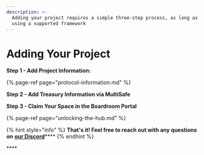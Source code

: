 ```yaml
---
description: >-
  Adding your project requires a simple three-step process, as long as your
  using a supported framework
---
```


# Adding Your Project

**Step 1 - Add Project Information:**

{% page-ref page="protocol-information.md" %}

**Step 2 - Add Treasury Information via MultiSafe**

**Step 3 - Claim Your Space in the Boardroom Portal**

{% page-ref page="unlocking-the-hub.md" %}

{% hint style="info" %}
**That's it! Feel free to reach out with any questions on** [**our Discord**](https://discord.com/invite/CEZ8WfuK8s)\*\*\*\*
{% endhint %}

\*\*\*\*

